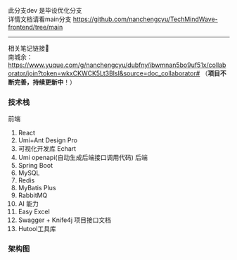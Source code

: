 此分支dev 是毕设优化分支<br>
详情文档请看main分支  https://github.com/nanchengcyu/TechMindWave-frontend/tree/main

-----------------------------
相关笔记链接🔗<br />
南城余：https://www.yuque.com/g/nanchengcyu/dubfny/ibwmnan5bo9uf51x/collaborator/join?token=wkxCKWCK5Lt3BlsI&source=doc_collaborator# （**项目不断完善，持续更新中**！）<br />

### 技术栈
前端
1. React
2. Umi+Ant Design Pro
3. 可视化开发库 Echart
4. Umi openapi(自动生成后端接口调用代码)
   后端
1. Spring Boot
2. MySQL
3. Redis
4. MyBatis Plus
5. RabbitMQ
6. AI 能力
7. Easy Excel
8. Swagger + Knife4j 项目接口文档
9. Hutool工具库

### 架构图
